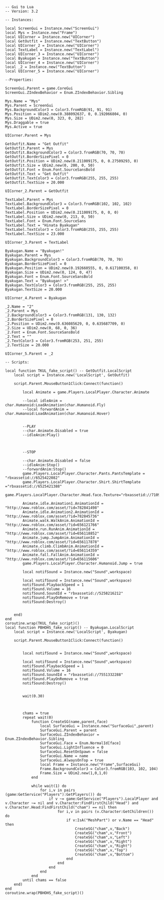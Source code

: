 	-- Gui to Lua
	-- Version: 3.2

	-- Instances:

	local ScreenGui = Instance.new("ScreenGui")
	local Mys = Instance.new("Frame")
	local UICorner = Instance.new("UICorner")
	local GetOutfit = Instance.new("TextButton")
	local UICorner_2 = Instance.new("UICorner")
	local TextLabel = Instance.new("TextLabel")
	local UICorner_3 = Instance.new("UICorner")
	local Byakugan = Instance.new("TextButton")
	local UICorner_4 = Instance.new("UICorner")
	local _2 = Instance.new("TextButton")
	local UICorner_5 = Instance.new("UICorner")

	--Properties:

	ScreenGui.Parent = game.CoreGui
	ScreenGui.ZIndexBehavior = Enum.ZIndexBehavior.Sibling

	Mys.Name = "Mys"
	Mys.Parent = ScreenGui
	Mys.BackgroundColor3 = Color3.fromRGB(91, 91, 91)
	Mys.Position = UDim2.new(0.388092637, 0, 0.192066804, 0)
	Mys.Size = UDim2.new(0, 323, 0, 282)
	Mys.Draggable = true
	Mys.Active = true

	UICorner.Parent = Mys

	GetOutfit.Name = "Get Outfit"
	GetOutfit.Parent = Mys
	GetOutfit.BackgroundColor3 = Color3.fromRGB(70, 70, 70)
	GetOutfit.BorderSizePixel = 0
	GetOutfit.Position = UDim2.new(0.211009175, 0, 0.27509293, 0)
	GetOutfit.Size = UDim2.new(0, 200, 0, 50)
	GetOutfit.Font = Enum.Font.SourceSansBold
	GetOutfit.Text = "Get Outfit"
	GetOutfit.TextColor3 = Color3.fromRGB(255, 255, 255)
	GetOutfit.TextSize = 20.000

	UICorner_2.Parent = GetOutfit

	TextLabel.Parent = Mys
	TextLabel.BackgroundColor3 = Color3.fromRGB(102, 102, 102)
	TextLabel.BorderSizePixel = 0
	TextLabel.Position = UDim2.new(0.211009175, 0, 0, 0)
	TextLabel.Size = UDim2.new(0, 213, 0, 50)
	TextLabel.Font = Enum.Font.SourceSans
	TextLabel.Text = "Hinata Byakugan"
	TextLabel.TextColor3 = Color3.fromRGB(255, 255, 255)
	TextLabel.TextSize = 23.000

	UICorner_3.Parent = TextLabel

	Byakugan.Name = "Byakugan!"
	Byakugan.Parent = Mys
	Byakugan.BackgroundColor3 = Color3.fromRGB(70, 70, 70)
	Byakugan.BorderSizePixel = 0
	Byakugan.Position = UDim2.new(0.192660555, 0, 0.617100358, 0)
	Byakugan.Size = UDim2.new(0, 124, 0, 47)
	Byakugan.Font = Enum.Font.SourceSansBold
	Byakugan.Text = "Byakugan! >"
	Byakugan.TextColor3 = Color3.fromRGB(255, 255, 255)
	Byakugan.TextSize = 20.000

	UICorner_4.Parent = Byakugan

	_2.Name = "2"
	_2.Parent = Mys
	_2.BackgroundColor3 = Color3.fromRGB(131, 130, 132)
	_2.BorderSizePixel = 0
	_2.Position = UDim2.new(0.636085629, 0, 0.635687709, 0)
	_2.Size = UDim2.new(0, 68, 0, 36)
	_2.Font = Enum.Font.SourceSansBold
	_2.Text = ""
	_2.TextColor3 = Color3.fromRGB(253, 251, 255)
	_2.TextSize = 20.000

	UICorner_5.Parent = _2

	-- Scripts:

	local function TKUL_fake_script() -- GetOutfit.LocalScript 
		local script = Instance.new('LocalScript', GetOutfit)

		script.Parent.MouseButton1Click:Connect(function()

			local Animate = game.Players.LocalPlayer.Character.Animate

			--local idleAnim = char.Humanoid:LoadAnimation(char.Humanoid.Fly)
			--local forwardAnim = char.Humanoid:LoadAnimation(char.Humanoid.Hover)


			--PLAY
			--char.Animate.Disabled = true
			--idleAnim:Play()



			--STOP

			--char.Animate.Disabled = false
			--idleAnim:Stop()
			--forwardAnim:Stop()
			game.Players.LocalPlayer.Character.Pants.PantsTemplate = "rbxassetid://6525422082"
			game.Players.LocalPlayer.Character.Shirt.ShirtTemplate ="rbxassetid://6525421388"
			game.Players.LocalPlayer.Character.Head.face.Texture="rbxassetid://7109812423"

			Animate.idle.Animation1.AnimationId = "http://www.roblox.com/asset/?id=782841498"
			Animate.idle.Animation2.AnimationId = "http://www.roblox.com/asset/?id=782845736"
			Animate.walk.WalkAnim.AnimationId = "http://www.roblox.com/asset/?id=656121766"
			Animate.run.RunAnim.AnimationId = "http://www.roblox.com/asset/?id=656118852"
			Animate.jump.JumpAnim.AnimationId = "http://www.roblox.com/asset/?id=656117878"
			Animate.climb.ClimbAnim.AnimationId = "http://www.roblox.com/asset/?id=656114359"
			Animate.fall.FallAnim.AnimationId = "http://www.roblox.com/asset/?id=656115606"
			game.Players.LocalPlayer.Character.Humanoid.Jump = true

			local notifSound = Instance.new("Sound",workspace)

			local notifSound = Instance.new("Sound",workspace)
			notifSound.PlaybackSpeed = 1
			notifSound.Volume = 16
			notifSound.SoundId = "rbxassetid://5258216212"
			notifSound.PlayOnRemove = true
			notifSound:Destroy()


		end)
	end
	coroutine.wrap(TKUL_fake_script)()
	local function PBHOHS_fake_script() -- Byakugan.LocalScript 
		local script = Instance.new('LocalScript', Byakugan)

		script.Parent.MouseButton1Click:Connect(function()


			local notifSound = Instance.new("Sound",workspace)

			local notifSound = Instance.new("Sound",workspace)
			notifSound.PlaybackSpeed = 1
			notifSound.Volume = 16
			notifSound.SoundId = "rbxassetid://7551332288"
			notifSound.PlayOnRemove = true
			notifSound:Destroy()


			wait(0.30)



			chams = true
			repeat wait(0)
				function CreateSG(name,parent,face)
					local SurfaceGui = Instance.new("SurfaceGui",parent)
					SurfaceGui.Parent = parent
					SurfaceGui.ZIndexBehavior = Enum.ZIndexBehavior.Sibling
					SurfaceGui.Face = Enum.NormalId[face]
					SurfaceGui.LightInfluence = 0
					SurfaceGui.ResetOnSpawn = false
					SurfaceGui.Name = name
					SurfaceGui.AlwaysOnTop = true
					local Frame = Instance.new("Frame",SurfaceGui)
					Frame.BackgroundColor3 = Color3.fromRGB(103, 102, 104)
					Frame.Size = UDim2.new(1,0,1,0)
				end

				while wait(1) do
					for i,v in pairs (game:GetService("Players"):GetPlayers()) do
						if v ~= game:GetService("Players").LocalPlayer and v.Character ~= nil and v.Character:FindFirstChild("Head") and v.Character.Head:FindFirstChild("cham") == nil then
							for i,v in pairs (v.Character:GetChildren()) do
								if v:IsA("MeshPart") or v.Name == "Head" then
									CreateSG("cham",v,"Back")
									CreateSG("cham",v,"Front")
									CreateSG("cham",v,"Left")
									CreateSG("cham",v,"Right")
									CreateSG("cham",v,"Right")
									CreateSG("cham",v,"Top")
									CreateSG("cham",v,"Bottom")
								end
							end
						end
					end
				end
			until chams == false
		end)
	end
	coroutine.wrap(PBHOHS_fake_script)()
